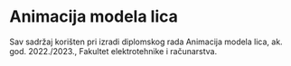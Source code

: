 # Animacija modela lica

Sav sadržaj korišten pri izradi diplomskog rada Animacija modela lica, ak. god. 2022./2023., Fakultet elektrotehnike i računarstva.
